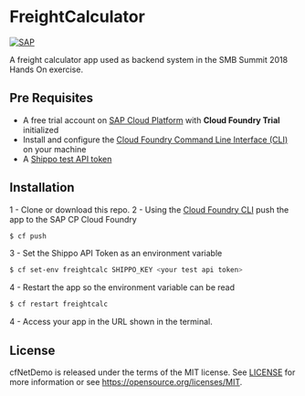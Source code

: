 # FreightCalculator
[![SAP](https://i.imgur.com/kkQTp3m.png)](https://cloudplatform.sap.com)

A freight calculator app used as backend system in the SMB Summit 2018 Hands On exercise. 

## Pre Requisites
* A free trial account on  [SAP Cloud Platform](https://cloudplatform.sap.com) with **Cloud Foundry Trial** initialized
* Install and configure the [Cloud Foundry Command Line Interface (CLI)](https://help.sap.com/viewer/65de2977205c403bbc107264b8eccf4b/Cloud/en-US/75125ef1e60e490e91eb58fe48c0f9e7.html#loio4ef907afb1254e8286882a2bdef0edf4) on your machine
* A [Shippo test API token](https://goshippo.com/docs/test-mode)

## Installation
1 - Clone or download this repo. 
2 - Using the [Cloud Foundry CLI](https://docs.cloudfoundry.org/cf-cli/install-go-cli.html) push the app to the SAP CP Cloud Foundry
```sh
$ cf push
```
3 - Set the Shippo API Token as an environment variable
```sh
$ cf set-env freightcalc SHIPPO_KEY <your test api token>
```
4 - Restart the app so the environment variable can be read
```sh
$ cf restart freightcalc
```
4 - Access your app in the URL shown in the terminal.

## License
cfNetDemo  is released under the terms of the MIT license. See [LICENSE](LICENSE) for more information or see https://opensource.org/licenses/MIT.
